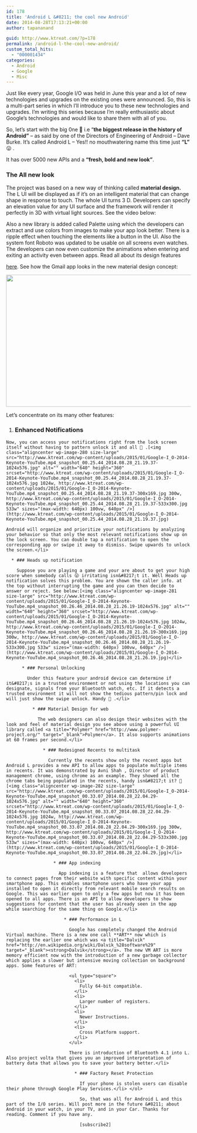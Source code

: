 ```yaml
---
id: 178
title: 'Android L &#8211; the cool new Android'
date: 2014-08-28T17:13:21+00:00
author: tapananand

guid: http://www.ktreat.com/?p=178
permalink: /android-l-the-cool-new-android/
custom_total_hits:
  - "000001434"
categories:
  - Android
  - Google
  - Misc
---
```

Just like every year, Google I/O was held in June this year and a lot of new technologies and upgrades on the existing ones were announced. So, this is a multi-part series in which I&#8217;ll introduce you to these new technologies and upgrades. I&#8217;m writing this series because I&#8217;m really enthusiastic about Google&#8217;s technologies and would like to share them with all of you.

So, let&#8217;s start with the big 0ne 🙂 i.e &#8220;**the biggest release in the history of Android&#8221;** &#8211; as said by one of the Directors of Engineering of Android &#8211; Dave Burke. It&#8217;s called Android L &#8211; Yes!! no mouthwatering name this time just **&#8220;L&#8221;** 😛 .

It has over 5000 new APIs and a **&#8220;fresh, bold and new look&#8221;**.

### The All new look

The project was based on a new way of thinking called **material design.** The L UI will be displayed as if it&#8217;s on an intelligent material that can change shape in response to touch. The whole UI turns 3 D. Developers can specify an elevation value for any UI surface and the framework will render it perfectly in 3D with virtual light sources. See the video below:

<center>
</center>Also a new library is added called Palette using which the developers can extract and use colors from images to make your app look better. There is a ripple effect when touching the elements like a button in the UI. Also the system font Roboto was updated to be usable on all screens even watches. The developers can now even customize the animations when entering and exiting an activity even between apps. Read all about its design features 

<a title="Google Design" href="http://www.google.com/design/" target="_blank">here</a>. See how the Gmail app looks in the new material design concept:

[<img class="aligncenter wp-image-279 size-large" src="http://www.ktreat.com/wp-content/uploads/2015/01/Google-I_O-2014-Keynote-YouTube.mp4_snapshot_00.19.58_2014.08.28_21.16.26-1024x576.jpg" alt="" width="640" height="360" srcset="http://www.ktreat.com/wp-content/uploads/2015/01/Google-I_O-2014-Keynote-YouTube.mp4_snapshot_00.19.58_2014.08.28_21.16.26-1024x576.jpg 1024w, http://www.ktreat.com/wp-content/uploads/2015/01/Google-I_O-2014-Keynote-YouTube.mp4_snapshot_00.19.58_2014.08.28_21.16.26-300x169.jpg 300w, http://www.ktreat.com/wp-content/uploads/2015/01/Google-I_O-2014-Keynote-YouTube.mp4_snapshot_00.19.58_2014.08.28_21.16.26-533x300.jpg 533w" sizes="(max-width: 640px) 100vw, 640px" />](http://www.ktreat.com/wp-content/uploads/2015/01/Google-I_O-2014-Keynote-YouTube.mp4_snapshot_00.19.58_2014.08.28_21.16.26.jpg)

Let&#8217;s concentrate on its many other features:

  1. ### Enhanced Notifications
    
    Now, you can access your notifications right from the lock screen itself without having to pattern unlock it and all 🙂 .[<img class="aligncenter wp-image-280 size-large" src="http://www.ktreat.com/wp-content/uploads/2015/01/Google-I_O-2014-Keynote-YouTube.mp4_snapshot_00.25.44_2014.08.28_21.19.37-1024x576.jpg" alt="" width="640" height="360" srcset="http://www.ktreat.com/wp-content/uploads/2015/01/Google-I_O-2014-Keynote-YouTube.mp4_snapshot_00.25.44_2014.08.28_21.19.37-1024x576.jpg 1024w, http://www.ktreat.com/wp-content/uploads/2015/01/Google-I_O-2014-Keynote-YouTube.mp4_snapshot_00.25.44_2014.08.28_21.19.37-300x169.jpg 300w, http://www.ktreat.com/wp-content/uploads/2015/01/Google-I_O-2014-Keynote-YouTube.mp4_snapshot_00.25.44_2014.08.28_21.19.37-533x300.jpg 533w" sizes="(max-width: 640px) 100vw, 640px" />](http://www.ktreat.com/wp-content/uploads/2015/01/Google-I_O-2014-Keynote-YouTube.mp4_snapshot_00.25.44_2014.08.28_21.19.37.jpg)
  
    Android will organize and prioritize your notifications by analyzing your behavior so that only the most relevant notifications show up on the lock screen. You can double tap a notification to open the corresponding app or swipe it away to dismiss. Swipe upwards to unlock the screen.</li> 
    
      * ### Heads up notification
        
        Suppose you are playing a game and your are about to get your high score when somebody calls 😛 irritating isn&#8217;t it. Well Heads up notification solves this problem. You are shown the caller info. at the top without interrupting the game and you can then decide to answer or reject. See below:[<img class="aligncenter wp-image-281 size-large" src="http://www.ktreat.com/wp-content/uploads/2015/01/Google-I_O-2014-Keynote-YouTube.mp4_snapshot_00.26.46_2014.08.28_21.26.19-1024x576.jpg" alt="" width="640" height="360" srcset="http://www.ktreat.com/wp-content/uploads/2015/01/Google-I_O-2014-Keynote-YouTube.mp4_snapshot_00.26.46_2014.08.28_21.26.19-1024x576.jpg 1024w, http://www.ktreat.com/wp-content/uploads/2015/01/Google-I_O-2014-Keynote-YouTube.mp4_snapshot_00.26.46_2014.08.28_21.26.19-300x169.jpg 300w, http://www.ktreat.com/wp-content/uploads/2015/01/Google-I_O-2014-Keynote-YouTube.mp4_snapshot_00.26.46_2014.08.28_21.26.19-533x300.jpg 533w" sizes="(max-width: 640px) 100vw, 640px" />](http://www.ktreat.com/wp-content/uploads/2015/01/Google-I_O-2014-Keynote-YouTube.mp4_snapshot_00.26.46_2014.08.28_21.26.19.jpg)</li> 
        
          * ### Personal Unlocking
            
            Under this feature your android device can determine if it&#8217;s in a trusted environment or not using the locations you can designate, signals from your Bluetooth watch, etc. If it detects a trusted environment it will not show the tedious pattern/pin lock and will just show the swipe unlock. Handy 🙂 .</li> 
            
              * ### Material Design for web
                
                The web designers can also design their websites with the look and feel of material design you see above using a powerful UI library called <a title="Polymer" href="http://www.polymer-project.org/" target="_blank">Polymer</a>. It also supports animations at 60 frames per second.</li> 
                
                  * ### Redesigned Recents to multitask
                    
                    Currently the recents show only the recent apps but Android L provides a new API to allow apps to populate multiple items in recents. It was demonstrated by Avni Shah , Director of product management chrome, using chrome as an example. They showed all the chrome tabs being populated in the recents, handy isn&#8217;t it? 🙂[<img class="aligncenter wp-image-282 size-large" src="http://www.ktreat.com/wp-content/uploads/2015/01/Google-I_O-2014-Keynote-YouTube.mp4_snapshot_00.33.07_2014.08.28_22.04.29-1024x576.jpg" alt="" width="640" height="360" srcset="http://www.ktreat.com/wp-content/uploads/2015/01/Google-I_O-2014-Keynote-YouTube.mp4_snapshot_00.33.07_2014.08.28_22.04.29-1024x576.jpg 1024w, http://www.ktreat.com/wp-content/uploads/2015/01/Google-I_O-2014-Keynote-YouTube.mp4_snapshot_00.33.07_2014.08.28_22.04.29-300x169.jpg 300w, http://www.ktreat.com/wp-content/uploads/2015/01/Google-I_O-2014-Keynote-YouTube.mp4_snapshot_00.33.07_2014.08.28_22.04.29-533x300.jpg 533w" sizes="(max-width: 640px) 100vw, 640px" />](http://www.ktreat.com/wp-content/uploads/2015/01/Google-I_O-2014-Keynote-YouTube.mp4_snapshot_00.33.07_2014.08.28_22.04.29.jpg)</li> 
                    
                      * ### App indexing
                        
                        App indexing is a feature that  allows developers to connect pages from their website with specific content within your smartphone app. This enables smartphone users who have your app installed to open it directly from relevant mobile search results on Google. This was earlier open to only a few apps but now it has been opened to all apps. There is an API to allow developers to show suggestions for content that the user has already seen in the app while searching for the same thing on Google.</li> 
                        
                          * ### Performance in L
                            
                            Google has completely changed the Android Virtual machine. There is a new one call **ART** now which is replacing the earlier one which was <a title="Dalvik" href="http://en.wikipedia.org/wiki/Dalvik_%28software%29" target="_blank"><strong>Dalvik</strong></a>. The new VM ART is more memory efficient now with the introduction of a new garbage collector which applies a slower but intensive moving collection on background apps. Some features of ART:
                            
                            <ul type="square">
                              <li>
                                Fully 64-bit compatible.
                              </li>
                              <li>
                                Larger number of registers.
                              </li>
                              <li>
                                Newer Instructions.
                              </li>
                              <li>
                                Cross Platform support.
                              </li>
                            </ul>
                            
                            There is introduction of Bluetooth 4.1 into L. Also project volta that gives you an improved interpretation of battery data that allows you to save your battery better.</li> 
                            
                              * ### Factory Reset Protection
                                
                                If your phone is stolen users can disable their phone through Google Play Services.</li> </ol> 
                                
                                So, that was all for Android L and this part of the I/O series. Will post more in the future &#8211; about Android in your watch, in your TV, and in your Car. Thanks for reading. Comment if you have any.
                                
                                [subscribe2]